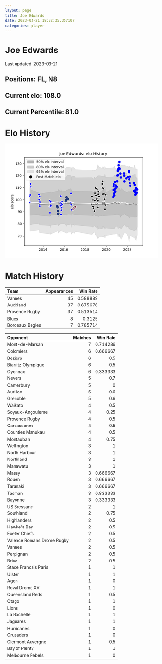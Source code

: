 ```yaml
---  
layout: page  
title: Joe Edwards  
date: 2023-03-21 18:52:35.357107  
categories: player  
---
```

# Joe Edwards


Last updated: 2023-03-21
## Positions: FL, N8

## Current elo: 108.0

## Current Percentile: 81.0

# Elo History


![elo history](history_JoeEdwards.png)
# Match History


| Team            |   Appearances |   Win Rate |
|:----------------|--------------:|-----------:|
| Vannes          |            45 |   0.588889 |
| Auckland        |            37 |   0.675676 |
| Provence Rugby  |            37 |   0.513514 |
| Blues           |             8 |   0.3125   |
| Bordeaux Begles |             7 |   0.785714 |

| Opponent                   |   Matches |   Win Rate |
|:---------------------------|----------:|-----------:|
| Mont-de-Marsan             |         7 |   0.714286 |
| Colomiers                  |         6 |   0.666667 |
| Beziers                    |         6 |   0.5      |
| Biarritz Olympique         |         6 |   0.5      |
| Oyonnax                    |         6 |   0.333333 |
| Nevers                     |         5 |   0.7      |
| Canterbury                 |         5 |   0        |
| Aurillac                   |         5 |   0.6      |
| Grenoble                   |         5 |   0.6      |
| Waikato                    |         4 |   0.5      |
| Soyaux-Angouleme           |         4 |   0.25     |
| Provence Rugby             |         4 |   0.5      |
| Carcassonne                |         4 |   0.5      |
| Counties Manukau           |         4 |   0.5      |
| Montauban                  |         4 |   0.75     |
| Wellington                 |         3 |   1        |
| North Harbour              |         3 |   1        |
| Northland                  |         3 |   1        |
| Manawatu                   |         3 |   1        |
| Massy                      |         3 |   0.666667 |
| Rouen                      |         3 |   0.666667 |
| Taranaki                   |         3 |   0.666667 |
| Tasman                     |         3 |   0.833333 |
| Bayonne                    |         3 |   0.333333 |
| US Bressane                |         2 |   1        |
| Southland                  |         2 |   0.75     |
| Highlanders                |         2 |   0.5      |
| Hawke's Bay                |         2 |   0.5      |
| Exeter Chiefs              |         2 |   0.5      |
| Valence Romans Drome Rugby |         2 |   0.5      |
| Vannes                     |         2 |   0.5      |
| Perpignan                  |         2 |   0.5      |
| Brive                      |         2 |   0.5      |
| Stade Francais Paris       |         1 |   1        |
| Ulster                     |         1 |   1        |
| Agen                       |         1 |   0        |
| Roval Drome XV             |         1 |   1        |
| Queensland Reds            |         1 |   0.5      |
| Otago                      |         1 |   1        |
| Lions                      |         1 |   0        |
| La Rochelle                |         1 |   1        |
| Jaguares                   |         1 |   1        |
| Hurricanes                 |         1 |   0        |
| Crusaders                  |         1 |   0        |
| Clermont Auvergne          |         1 |   0.5      |
| Bay of Plenty              |         1 |   1        |
| Melbourne Rebels           |         1 |   0        |